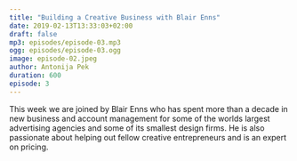 ```yaml
---
title: "Building a Creative Business with Blair Enns"
date: 2019-02-13T13:33:03+02:00
draft: false
mp3: episodes/episode-03.mp3
ogg: episodes/episode-03.ogg
image: episode-02.jpeg
author: Antonija Pek
duration: 600
episode: 3
---
```

This week we are joined by Blair Enns who has spent more than a decade in new business and account management for some of the worlds largest advertising agencies and some of its smallest design firms. He is also passionate about helping out fellow creative entrepreneurs and is an expert on pricing.

